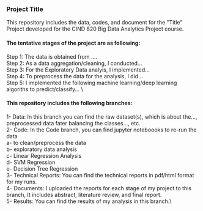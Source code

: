### Project Title
This repository includes the data, codes, and document for the "Title" Project developed for the CIND 820 Big Data Analytics Project course.

#### The tentative stages of the project are as following:
Step 1: The data is obtained from ....\
Step 2: As a data aggregation/cleaning, I conducted... \
Step 3: For the Exploratory Data analyis, I implemented...\
Step 4: To preprocess the data for the analysis, I did...\
Step 5: I implemented the following machine learning/deep learning algoriths to predict/classify... \

#### This repository includes the following branches:
1- Data: In this branch you can find the raw dataset(s), which is about the..., preprocessed data fater balancing the classes..., etc.\
2- Code: In the Code branch, you can find jupyter noteboooks to re-run the data \
  a- to clean/preprocess the data \
  b- exploratory data analysis\
  c- Linear Regression Analysis\
  d- SVM Regression\
  e- Decision Tree Regression\
3- Technical Reports: You can find the technical reports in pdf/html format for my runs.\
4- Documents: I uploaded the reports for each stage of my project to this branch, It includes abstract, literature review, and final report.\
5- Results: You can find the results of my analysis in this branch.\
